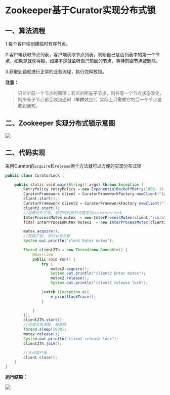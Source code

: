 # Zookeeper基于Curator实现分布式锁

## 一、算法流程

1.每个客户端创建临时有序节点。

2.客户端获取节点列表，客户端获取节点列表，判断自己是否列表中的第一个节点，如果是就获得锁，如果不是就监听自己前面的节点，等待前面节点被删除。

3.获取到锁就进行正常的业务流程，执行完释放锁。

**注意：**

> 只监听前一个节点的原理：若监听所有子节点，则任意一个节点状态改变，则所有子节点都会收到通知（羊群效应）。实际上只需要它的后一个节点接收到通知。

## 二、Zookeeper 实现分布式锁示意图

![](F:\learn\docs\zookeeper\2分布式锁示意图.png)

## 二、代码实现

采用Curator的`acquire`和`release`两个方法就可以方便的实现分布式锁

```java
public class CuratorLock {

    public static void main(String[] args) throws Exception {
        RetryPolicy retryPolicy = new ExponentialBackoffRetry(1000, 3);
        CuratorFramework client = CuratorFrameworkFactory.newClient("127.0.0.1:2181",retryPolicy);
        client.start();
        CuratorFramework client2 = CuratorFrameworkFactory.newClient("127.0.0.1:2181",retryPolicy);
        client2.start();
        //创建分布式锁, 锁空间的根节点路径为/curator/lock
        InterProcessMutex mutex  = new InterProcessMutex(client,"/curator/lock");
        final InterProcessMutex mutex2  = new InterProcessMutex(client2,"/curator/lock");

        mutex.acquire();
        //获得了锁, 进行业务流程
        System.out.println("clent Enter mutex");

        Thread client2Th = new Thread(new Runnable() {
            @Override
            public void run() {
                try {
                    mutex2.acquire();
                    System.out.println("client2 Enter mutex");
                    mutex2.release();
                    System.out.println("client2 release lock");

                }catch (Exception e){
                    e.printStackTrace();
                }

            }
        });
        client2Th.start();
        //完成业务流程, 释放锁
        Thread.sleep(5000);
        mutex.release();
        System.out.println("client release lock");
        client2Th.join();

        //关闭客户端
        client.close();
    }
}
```

**运行结果：**

![](F:\learn\docs\zookeeper\1控制台日志输出.png)